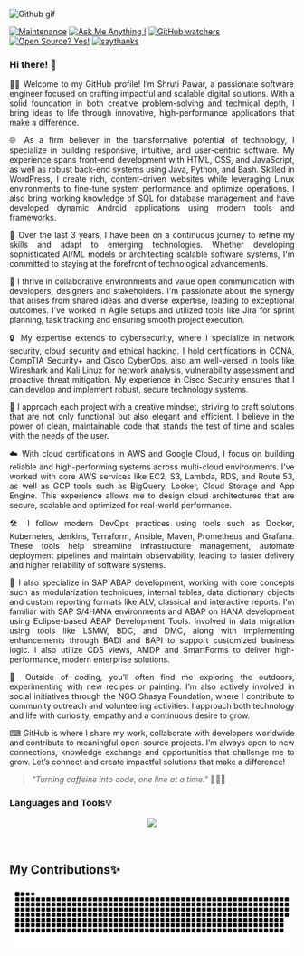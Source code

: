 ![Github gif](https://github.com/Shruti1632/Shruti1632/assets/104548800/61f845d4-e1e0-4b80-b7d0-82e599b2b008)

[![Maintenance](https://img.shields.io/badge/Maintained%3F-yes-green.svg)](https://GitHub.com/Naereen/StrapDown.js/graphs/commit-activity)
[![Ask Me Anything !](https://img.shields.io/badge/Ask%20me-anything-1abc9c.svg)](https://GitHub.com/Shruti1632/ama)
[![GitHub watchers](https://badgen.net/github/watchers/Naereen/Strapdown.js/)](https://GitHub.com/Naereen/StrapDown.js/watchers/)
[![Open Source? Yes!](https://badgen.net/badge/Open%20Source%20%3F/Yes%21/blue?icon=github)](https://github.com/Naereen/badges/)
[![saythanks](https://img.shields.io/badge/say-thanks-ff69b4.svg)](https://saythanks.io/to/kennethreitz)


### Hi there! 👋

<p align="justify"> 
👩‍🎓 Welcome to my GitHub profile! I’m Shruti Pawar, a passionate software engineer focused on crafting impactful and scalable digital solutions. With a solid foundation in both creative problem-solving and technical depth, I bring ideas to life through innovative, high-performance applications that make a difference. </p> 
<p align="justify"> 
🌐 As a firm believer in the transformative potential of technology, I specialize in building responsive, intuitive, and user-centric software. My experience spans front-end development with HTML, CSS, and JavaScript, as well as robust back-end systems using Java, Python, and Bash. Skilled in WordPress, I create rich, content-driven websites while leveraging Linux environments to fine-tune system performance and optimize operations. I also bring working knowledge of SQL for database management and have developed dynamic Android applications using modern tools and frameworks. </p> 
<p align="justify"> 
🚀 Over the last 3 years, I have been on a continuous journey to refine my skills and adapt to emerging technologies. Whether developing sophisticated AI/ML models or architecting scalable software systems, I'm committed to staying at the forefront of technological advancements. </p> 
<p align="justify"> 
🔧 I thrive in collaborative environments and value open communication with developers, designers and stakeholders. I'm passionate about the synergy that arises from shared ideas and diverse expertise, leading to exceptional outcomes. I’ve worked in Agile setups and utilized tools like Jira for sprint planning, task tracking and ensuring smooth project execution. </p> 
<p align="justify"> 
🔒 My expertise extends to cybersecurity, where I specialize in network security, cloud security and ethical hacking. I hold certifications in CCNA, CompTIA Security+ and Cisco CyberOps, also am well-versed in tools like Wireshark and Kali Linux for network analysis, vulnerability assessment and proactive threat mitigation. My experience in Cisco Security ensures that I can develop and implement robust, secure technology systems. </p> 
<p align="justify"> 
💭 I approach each project with a creative mindset, striving to craft solutions that are not only functional but also elegant and efficient. I believe in the power of clean, maintainable code that stands the test of time and scales with the needs of the user. </p> 
<p align="justify"> 
☁️ With cloud certifications in AWS and Google Cloud, I focus on building reliable and high-performing systems across multi-cloud environments. I’ve worked with core AWS services like EC2, S3, Lambda, RDS, and Route 53, as well as GCP tools such as BigQuery, Looker, Cloud Storage and App Engine. This experience allows me to design cloud architectures that are secure, scalable and optimized for real-world performance. </p> 
<p align="justify"> 
🛠️ I follow modern DevOps practices using tools such as Docker, Kubernetes, Jenkins, Terraform, Ansible, Maven, Prometheus and Grafana. These tools help streamline infrastructure management, automate deployment pipelines and maintain observability, leading to faster delivery and higher reliability of software systems. </p> 
<p align="justify"> 
📘 I also specialize in SAP ABAP development, working with core concepts such as modularization techniques, internal tables, data dictionary objects and custom reporting formats like ALV, classical and interactive reports. I'm familiar with SAP S/4HANA environments and ABAP on HANA development using Eclipse-based ABAP Development Tools. Involved in data migration using tools like LSMW, BDC, and DMC, along with implementing enhancements through BADI and BAPI to support customized business logic. I also utilize CDS views, AMDP and SmartForms to deliver high-performance, modern enterprise solutions. </p> 
<p align="justify"> 
🌱 Outside of coding, you’ll often find me exploring the outdoors, experimenting with new recipes or painting. I’m also actively involved in social initiatives through the NGO Shasya Foundation, where I contribute to community outreach and volunteering activities. I approach both technology and life with curiosity, empathy and a continuous desire to grow. </p> 
<p align="justify"> 
⌨ GitHub is where I share my work, collaborate with developers worldwide and contribute to meaningful open-source projects. I’m always open to new connections, knowledge exchange and opportunities that challenge me to grow. Let’s connect and create impactful solutions that make a difference! </p>

> *"Turning caffeine into code, one line at a time."* 🚀👨‍💻






### Languages and Tools💡

<p align="center">
  <a href="https://skillicons.dev">
    <img src="https://skillicons.dev/icons?i=gcp,arduino,django,flask,gradle,kali,kubernetes,terraform,ansible,jenkins,docker,grafana,prometheus,wordpress,html,css,java,js,jquery,express,fastapi,python,bash,c,r,aws,mongodb,mysql,postgres,typescript,bootstrap,vscode,androidstudio,pycharm,firebase,eclipse,linux,git,tailwind,angular,nodejs,php,raspberrypi,stackoverflow,redhat" />
  </a>
</p>


<br>
  <h2> My Contributions✨ </h2>
<div align="center">

![snake gif](https://github.com/Shruti1632/Shruti1632/blob/output/github-snake.svg)

</div>


